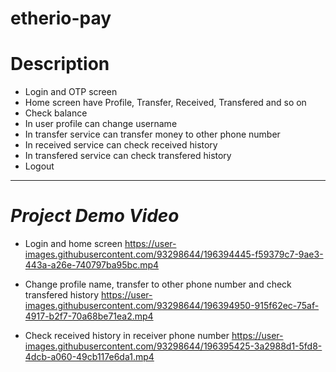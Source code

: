 # etherio-pay

# **Description**
- Login and OTP screen
- Home screen have Profile, Transfer, Received, Transfered and so on
- Check balance
- In user profile can change username
- In transfer service can transfer money to other phone number
- In received service can check received history
- In transfered service can check transfered history
- Logout

-----------------------------------------------------

# *Project Demo Video*

- Login and home screen
https://user-images.githubusercontent.com/93298644/196394445-f59379c7-9ae3-443a-a26e-740797ba95bc.mp4

- Change profile name, transfer to other phone number and check transfered history
https://user-images.githubusercontent.com/93298644/196394950-915f62ec-75af-4917-b2f7-70a68be71ea2.mp4

- Check received history in receiver phone number
https://user-images.githubusercontent.com/93298644/196395425-3a2988d1-5fd8-4dcb-a060-49cb117e6da1.mp4

